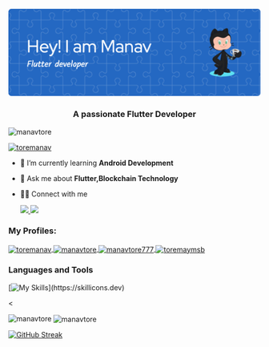 
![Header](https://github.com/manavtore/manavtore/blob/main/github-header-image.png)
<h3 align="center">A passionate Flutter Developer</h3>

<p align="center">
</p>

<p align="left"> <img src="https://komarev.com/ghpvc/?username=manavtore&label=Profile%20views&color=0e75b6&style=flat" alt="manavtore" /> </p>

<p align="left"> <a href="https://twitter.com/toremanav" target="blank"><img src="https://img.shields.io/twitter/follow/toremanav?logo=twitter&style=for-the-badge" alt="toremanav" /></a> </p>

- 🌱 I’m currently learning **Android Development**
- 💬 Ask me about **Flutter,Blockchain Technology**
- 👨‍💻 Connect with me

    <a href="https://www.linkedin.com/in/manav-tore/">
      <img src="https://skillicons.dev/icons?i=linkedin" />
    </a>
    <a href="https://twitter.com/ToreManav">
    <img src="https://skillicons.dev/icons?i=twitter" />
    </a>

<h3 align="left">My Profiles:</h3>
<p align="left">
  <a href="https://twitter.com/toremanav" target="blank">
    <img align="center" src="https://raw.githubusercontent.com/rahuldkjain/github-profile-readme-generator/master/src/images/icons/Social/twitter.svg" alt="toremanav" height="30" width="40" />
  </a>
  <a href="https://www.codechef.com/users/manavtore" target="blank">
    <img align="center" src="https://cdn.jsdelivr.net/npm/simple-icons@3.1.0/icons/codechef.svg" alt="manavtore" height="30" width="40" />
  </a>
  <a href="https://www.hackerrank.com/manavtore777" target="blank">
    <img align="center" src="https://raw.githubusercontent.com/rahuldkjain/github-profile-readme-generator/master/src/images/icons/Social/hackerrank.svg" alt="manavtore777" height="30" width="40" />
  </a>
  <a href="https://auth.geeksforgeeks.org/user/toremaymsb" target="blank">
    <img align="center" src="https://raw.githubusercontent.com/rahuldkjain/github-profile-readme-generator/master/src/images/icons/Social/geeks-for-geeks.svg" alt="toremaymsb" height="30" width="40" />
  </a>
</p>

<h3 align="left">Languages and Tools</h3>

[![My Skills](https://skillicons.dev/icons?i=html,css,js,ts,solidity,git,dart,flutter,kotlin,java,mongodb,mysql,c,cpp,firebase,)](https://skillicons.dev) 


<<p><img align="left" src="https://github-readme-stats-sigma-five.vercel.app/api/top-langs?username=manavtore&show_icons=true&locale=en&layout=compact&hide=Objective-C,Makefile&langs_count=6" alt="manavtore" /></p>



<p>&nbsp;<img align="center" src="https://github-readme-stats-sigma-five.vercel.app/api?username=manavtore&show_icons=true&locale=en" alt="manavtore" /></p>

[![GitHub Streak](https://streak-stats.demolab.com/?user=manavtore&theme=default)](https://git.io/streak-stats)


